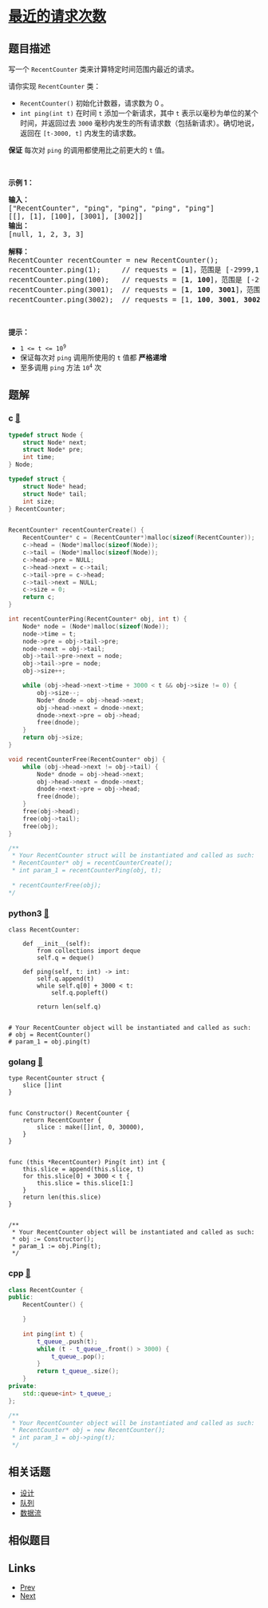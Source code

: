 
# [最近的请求次数](https://leetcode-cn.com/problems/number-of-recent-calls)

## 题目描述

<p>写一个&nbsp;<code>RecentCounter</code>&nbsp;类来计算特定时间范围内最近的请求。</p>

<p>请你实现 <code>RecentCounter</code> 类：</p>

<ul>
	<li><code>RecentCounter()</code> 初始化计数器，请求数为 0 。</li>
	<li><code>int ping(int t)</code> 在时间 <code>t</code> 添加一个新请求，其中 <code>t</code> 表示以毫秒为单位的某个时间，并返回过去 <code>3000</code> 毫秒内发生的所有请求数（包括新请求）。确切地说，返回在 <code>[t-3000, t]</code> 内发生的请求数。</li>
</ul>

<p><strong>保证</strong> 每次对 <code>ping</code> 的调用都使用比之前更大的 <code>t</code> 值。</p>

<p>&nbsp;</p>

<p><strong>示例 1：</strong></p>

<pre>
<strong>输入：</strong>
["RecentCounter", "ping", "ping", "ping", "ping"]
[[], [1], [100], [3001], [3002]]
<strong>输出：</strong>
[null, 1, 2, 3, 3]

<strong>解释：</strong>
RecentCounter recentCounter = new RecentCounter();
recentCounter.ping(1);     // requests = [<strong>1</strong>]，范围是 [-2999,1]，返回 1
recentCounter.ping(100);   // requests = [<strong>1</strong>, <strong>100</strong>]，范围是 [-2900,100]，返回 2
recentCounter.ping(3001);  // requests = [<strong>1</strong>, <strong>100</strong>, <strong>3001</strong>]，范围是 [1,3001]，返回 3
recentCounter.ping(3002);  // requests = [1, <strong>100</strong>, <strong>3001</strong>, <strong>3002</strong>]，范围是 [2,3002]，返回 3
</pre>

<p>&nbsp;</p>

<p><strong>提示：</strong></p>

<ul>
	<li><code>1 &lt;= t &lt;= 10<sup>9</sup></code></li>
	<li>保证每次对 <code>ping</code> 调用所使用的 <code>t</code> 值都 <strong>严格递增</strong></li>
	<li>至多调用 <code>ping</code> 方法 <code>10<sup>4</sup></code> 次</li>
</ul>


## 题解

### c [🔗](number-of-recent-calls.c) 
```c
typedef struct Node {
    struct Node* next;
    struct Node* pre;
    int time;
} Node;

typedef struct {
    struct Node* head;
    struct Node* tail;
    int size;
} RecentCounter;


RecentCounter* recentCounterCreate() {
    RecentCounter* c = (RecentCounter*)malloc(sizeof(RecentCounter));
    c->head = (Node*)malloc(sizeof(Node));
    c->tail = (Node*)malloc(sizeof(Node));
    c->head->pre = NULL;
    c->head->next = c->tail;
    c->tail->pre = c->head;
    c->tail->next = NULL;
    c->size = 0;
    return c;
}

int recentCounterPing(RecentCounter* obj, int t) {
    Node* node = (Node*)malloc(sizeof(Node));
    node->time = t;
    node->pre = obj->tail->pre;
    node->next = obj->tail;
    obj->tail->pre->next = node;
    obj->tail->pre = node;
    obj->size++;

    while (obj->head->next->time + 3000 < t && obj->size != 0) {
        obj->size--;
        Node* dnode = obj->head->next;
        obj->head->next = dnode->next;
        dnode->next->pre = obj->head;
        free(dnode);
    }
    return obj->size;
}

void recentCounterFree(RecentCounter* obj) {
    while (obj->head->next != obj->tail) {
        Node* dnode = obj->head->next;
        obj->head->next = dnode->next;
        dnode->next->pre = obj->head;
        free(dnode);
    }
    free(obj->head);
    free(obj->tail);  
    free(obj);
}

/**
 * Your RecentCounter struct will be instantiated and called as such:
 * RecentCounter* obj = recentCounterCreate();
 * int param_1 = recentCounterPing(obj, t);
 
 * recentCounterFree(obj);
*/
```
### python3 [🔗](number-of-recent-calls.py) 
```python3
class RecentCounter:

    def __init__(self):
        from collections import deque
        self.q = deque()

    def ping(self, t: int) -> int:
        self.q.append(t)
        while self.q[0] + 3000 < t:
            self.q.popleft()

        return len(self.q)


# Your RecentCounter object will be instantiated and called as such:
# obj = RecentCounter()
# param_1 = obj.ping(t)
```
### golang [🔗](number-of-recent-calls.go) 
```golang
type RecentCounter struct {
    slice []int
}


func Constructor() RecentCounter {
    return RecentCounter {
        slice : make([]int, 0, 30000),
    }    
}


func (this *RecentCounter) Ping(t int) int {
    this.slice = append(this.slice, t)
    for this.slice[0] + 3000 < t {
        this.slice = this.slice[1:]
    }
    return len(this.slice)
}


/**
 * Your RecentCounter object will be instantiated and called as such:
 * obj := Constructor();
 * param_1 := obj.Ping(t);
 */
```
### cpp [🔗](number-of-recent-calls.cpp) 
```cpp
class RecentCounter {
public:
    RecentCounter() {

    }
    
    int ping(int t) {
        t_queue_.push(t);
        while (t - t_queue_.front() > 3000) {
            t_queue_.pop();
        }
        return t_queue_.size();
    }
private:
    std::queue<int> t_queue_;
};

/**
 * Your RecentCounter object will be instantiated and called as such:
 * RecentCounter* obj = new RecentCounter();
 * int param_1 = obj->ping(t);
 */
```


## 相关话题

- [设计](../../tags/design.md) 
- [队列](../../tags/queue.md) 
- [数据流](../../tags/data-stream.md) 


## 相似题目



## Links

- [Prev](../unique-email-addresses/README.md) 
- [Next](../range-sum-of-bst/README.md) 


